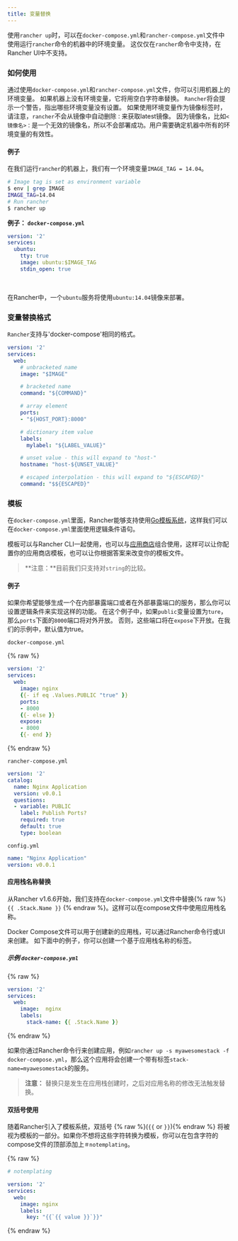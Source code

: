 ```yaml
---
title: 变量替换
---
```


使用`rancher up`时，可以在`docker-compose.yml`和`rancher-compose.yml`文件中使用运行`rancher`命令的机器中的环境变量。 这仅仅在`rancher`命令中支持，在Rancher UI中不支持。

### 如何使用

通过使用`docker-compose.yml`和`rancher-compose.yml`文件，你可以引用机器上的环境变量。 如果机器上没有环境变量，它将用空白字符串替换。 `Rancher`将会提示一个警告，指出哪些环境变量没有设置。 如果使用环境变量作为镜像标签时，请注意，`rancher`不会从镜像中自动删除`：`来获取latest镜像。 因为镜像名，比如`<镜像名>：`是一个无效的镜像名，所以不会部署成功。用户需要确定机器中所有的环境变量的有效性。

#### 例子

在我们运行`rancher`的机器上，我们有一个环境变量`IMAGE_TAG = 14.04`。

```bash
# Image tag is set as environment variable
$ env | grep IMAGE
IMAGE_TAG=14.04
# Run rancher
$ rancher up
```

**例子： `docker-compose.yml`**

```yaml
version: '2'
services:
  ubuntu:
    tty: true
    image: ubuntu:$IMAGE_TAG
    stdin_open: true
```

<br>

在Rancher中，一个`ubuntu`服务将使用`ubuntu:14.04`镜像来部署。

### 变量替换格式

`Rancher`支持与'docker-compose'相同的格式。

```yaml
version: '2'
services:
  web:
    # unbracketed name
    image: "$IMAGE"

    # bracketed name
    command: "${COMMAND}"

    # array element
    ports:
    - "${HOST_PORT}:8000"

    # dictionary item value
    labels:
      mylabel: "${LABEL_VALUE}"

    # unset value - this will expand to "host-"
    hostname: "host-${UNSET_VALUE}"

    # escaped interpolation - this will expand to "${ESCAPED}"
    command: "$${ESCAPED}"
```

### 模板

在`docker-compose.yml`里面，Rancher能够支持使用[Go模板系统](https://golang.org/pkg/text/template/)，这样我们可以在`docker-compose.yml`里面使用逻辑条件语句。


模板可以与Rancher CLI一起使用，也可以与[应用商店]({{site.baseurl}}/rancher/{{page.version}}/{{page.lang}}/catalog/)组合使用，这样可以让你配置你的应用商店模板，也可以让你根据答案来改变你的模板文件。

> **注意：**目前我们只支持对`string`的比较。

#### 例子

如果你希望能够生成一个在内部暴露端口或者在外部暴露端口的服务，那么你可以设置逻辑条件来实现这样的功能。 在这个例子中，如果`public`变量设置为`ture`，那么`ports`下面的`8000`端口将对外开放。 否则，这些端口将在`expose`下开放。在我们的示例中，默认值为true。

`docker-compose.yml`

{% raw %}
```yaml
version: '2'
services:
  web:
    image: nginx
    {{- if eq .Values.PUBLIC "true" }}
    ports:
    - 8000
    {{- else }}
    expose:
    - 8000
    {{- end }}
```
{% endraw %}

`rancher-compose.yml`

```yaml
version: '2'
catalog:
  name: Nginx Application
  version: v0.0.1
  questions:
  - variable: PUBLIC
    label: Publish Ports?
    required: true
    default: true
    type: boolean
```

`config.yml`

```yaml
name: "Nginx Application"
version: v0.0.1
```

#### 应用栈名称替换

从Rancher v1.6.6开始，我们支持在`docker-compose.yml`文件中替换{% raw %} `{{ .Stack.Name }}` {% endraw %}。这样可以在compose文件中使用应用栈名称。

Docker Compose文件可以用于创建新的应用栈，可以通过Rancher命令行或UI来创建。 如下面中的例子，你可以创建一个基于应用栈名称的标签。

##### 示例 `docker-compose.yml`

{% raw %}
```yaml
version: '2'
services:
  web:
    image:  nginx
    labels:
      stack-name: {{ .Stack.Name }}
```
{% endraw %}

如果你通过Rancher命令行来创建应用，例如`rancher up -s myawesomestack -f docker-compose.yml`，那么这个应用将会创建一个带有标签`stack-name=myawesomestack`的服务。

> **注意：** 替换只是发生在应用栈创建时，之后对应用名称的修改无法触发替换。


#### 双括号使用

随着Rancher引入了模板系统，双括号 {% raw %}(`{{` or `}}`){% endraw %} 将被视为模板的一部分。如果你不想将这些字符转换为模板，你可以在包含字符的compose文件的顶部添加上`＃notemplating`。

{% raw %}
```yaml
# notemplating

version: '2'
services:
  web:
    image: nginx
    labels:
      key: "{{`{{ value }}`}}"
```
{% endraw %}
